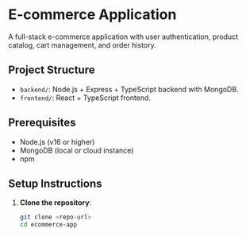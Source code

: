 # E-commerce Application

A full-stack e-commerce application with user authentication, product catalog, cart management, and order history.

## Project Structure
- `backend/`: Node.js + Express + TypeScript backend with MongoDB.
- `frontend/`: React + TypeScript frontend.

## Prerequisites
- Node.js (v16 or higher)
- MongoDB (local or cloud instance)
- npm

## Setup Instructions
1. **Clone the repository**:
   ```bash
   git clone <repo-url>
   cd ecommerce-app